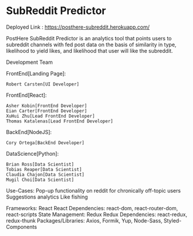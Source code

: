 # SubReddit Predictor
Deployed Link : https://posthere-subreddit.herokuapp.com/

PostHere SubReddit Predictor is an analytics tool that points users to subreddit channels with fed post data on the basis of similarity in type, likelihood to yield likes, and likelihood that user will like the subreddit. 

Development Team

FrontEnd[Landing Page]:

	Robert Carsten[UI Developer]
	

FrontEnd[React]:

	Asher Kobin[FrontEnd Developer]
	Eian Carter[FrontEnd Developer]
	XuHui Zhu[Lead FrontEnd Developer]
	Thomas Katalenas[Lead FrontEnd Developer]
	

BackEnd[NodeJS]:

	Cory Ortega[BackEnd Developer]
	
	
DataScience[Python]:

	Brian Ross[Data Scientist]
	Tobias Reaper[Data Scientist]
	Claudia Chajon[Data Scientist]
	Mugil Choi[Data Scientist]

Use-Cases: 
	Pop-up functionality on reddit for chronically off-topic users
	Suggestions analytics
	Like fishing
	
Frameworks: React
	React Dependencies: react-dom, react-router-dom, react-scripts
State Management: Redux
	Redux Dependencies: react-redux, redux-thunk
Packages/Libraries: Axios, Formik, Yup, Node-Sass, Styled-Components
